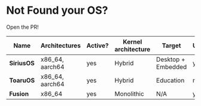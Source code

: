 # Not Found your OS?
Open the PR!

| Name  | Architectures | Active? | Kernel architecture          | Target              | Userpace? | GUI? | Contributors | Filesystem              | License                    |
|-------|---------------|---------|------------------------------|---------------------|-----------|---------------|--------------|-------------------------|----------------------------|
| **SiriusOS** | x86_64, aarch64 | yes | Hybrid | Desktop + Embedded | yes | yes | 1 | tmpfs, ext2 | NCSA |
| **ToaruOS**  | x86_64, aarch64 | yes | Hybrid | Education | no | yes | 18 | tmpfs, ext2 | NCSA |
| **Fusion**   | x86_64 | yes | Monolithic | N/A | yes | no | 1 | N/A | MIT |
